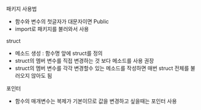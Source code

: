 패키지 사용법
- 함수와 변수의 첫글자가 대문자이면 Public
- import로 패키지를 불러와서 사용

struct
- 메소드 생성 : 함수명 앞에 struct를 정의
- struct의 멤버 변수를 직접 변경하는 것 보다 메소드를 사용 권장
- struct의 멤버 변수를 각각 변경할수 있는 메소드를 작성하면 매번 struct 전체를 불러오지 않아도 됨

포인터
- 함수의 매개변수는 복제가 기본이므로 값을 변경하고 싶을때는 포인터 사용
